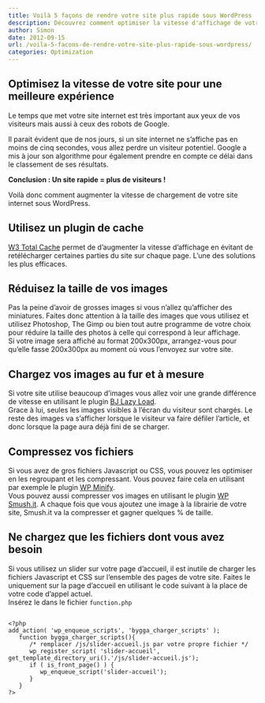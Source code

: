 ```yaml
---
title: Voilà 5 façons de rendre votre site plus rapide sous WordPress
description: Découvrez comment optimiser la vitesse d'affichage de votre blog WordPress avec des plugins
author: Simon
date: 2012-09-15
url: /voila-5-facons-de-rendre-votre-site-plus-rapide-sous-wordpress/
categories: Optimization
---
```

## Optimisez la vitesse de votre site pour une meilleure expérience
Le temps que met votre site internet est très important aux yeux de vos visiteurs mais aussi à ceux des robots de Google.

Il parait évident que de nos jours, si un site internet ne s&rsquo;affiche pas en moins de cinq secondes, vous allez perdre un visiteur potentiel. Google a mis à jour son algorithme pour également prendre en compte ce délai dans le classement de ses résultats.

<strong>Conclusion : Un site rapide = plus de visiteurs !</strong>

Voilà donc comment augmenter la vitesse de chargement de votre site internet sous WordPress.

## Utilisez un plugin de cache

<a href="http://wordpress.org/extend/plugins/w3-total-cache/" title="W3 Total Cache" target="_blank">W3 Total Cache</a> permet de d&rsquo;augmenter la vitesse d&rsquo;affichage en évitant de retélécharger certaines parties du site sur chaque page. L&rsquo;une des solutions les plus efficaces.

## Réduisez la taille de vos images

Pas la peine d&rsquo;avoir de grosses images si vous n&rsquo;allez qu&rsquo;afficher des miniatures. Faites donc attention à la taille des images que vous utilisez et utilisez Photoshop, The Gimp ou bien tout autre programme de votre choix pour réduire la taille des photos à celle qui correspond à leur affichage.  
Si votre image sera affiché au format 200x300px, arrangez-vous pour qu&rsquo;elle fasse 200x300px au moment où vous l’envoyez sur votre site.

## Chargez vos images au fur et à mesure

Si votre site utilise beaucoup d&rsquo;images vous allez voir une grande différence de vitesse en utilisant le plugin <a href="http://wordpress.org/extend/plugins/bj-lazy-load/" title="BJ Lazy Load" target="_blank">BJ Lazy Load</a>.  
Grace à lui, seules les images visibles à l&rsquo;écran du visiteur sont chargés. Le reste des images va s&rsquo;afficher lorsque le visiteur va faire défiler l&rsquo;article, et donc lorsque la page aura déjà fini de se charger.

## Compressez vos fichiers

Si vous avez de gros fichiers Javascript ou CSS, vous pouvez les optimiser en les regroupant et les compressant. Vous pouvez faire cela en utilisant par exemple le plugin <a href="http://wordpress.org/extend/plugins/wp-minify/" title="WP Minify" target="_blank">WP Minify</a>.  
Vous pouvez aussi compresser vos images en utilisant le plugin <a href="http://dialect.ca/code/wp-smushit/" title="WP Smushit" target="_blank">WP Smush.it</a>. A chaque fois que vous ajoutez une image à la librairie de votre site, Smush.it va la compresser et gagner quelques % de taille.

## Ne chargez que les fichiers dont vous avez besoin

Si vous utilisez un slider sur votre page d&rsquo;accueil, il est inutile de charger les fichiers Javascript et CSS sur l&rsquo;ensemble des pages de votre site. Faites le uniquement sur la page d&rsquo;accueil en utilisant le code suivant à la place de votre code d&rsquo;appel actuel.  
Insérez le dans le fichier <code>function.php</code>

<pre>
<code class="language-php">
&lt;?php 
add_action( 'wp_enqueue_scripts', 'bygga_charger_scripts' );
   function bygga_charger_scripts(){
      /* remplacer /js/slider-accueil.js par votre propre fichier */
      wp_register_script( 'slider-accueil', get_template_directory_uri().'/js/slider-accueil.js');
      if ( is_front_page() ) {
         wp_enqueue_script('slider-accueil');
      }
   }
?&gt;
</code>
</pre>